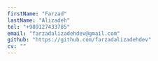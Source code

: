 ```yaml
---
firstName: "Farzad"
lastName: "Alizadeh"
tel: "+989127433785"
email: "farzadalizadehdev@gmail.com"
github: "https://github.com/farzadalizadehdev"
cv: ""
---
```


